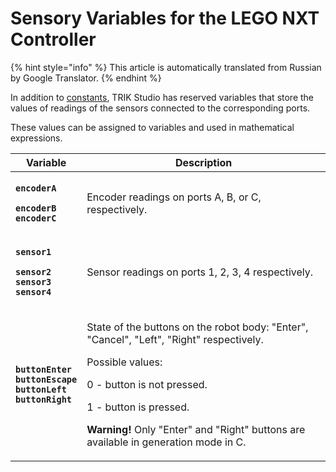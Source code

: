 # Sensory Variables for the LEGO NXT Controller

{% hint style="info" %}
This article is automatically translated from Russian by Google Translator.
{% endhint %}

In addition to [constants](../studio/programming-visual/expression-syntax/const.md), TRIK Studio has reserved variables that store the values of readings of the sensors connected to the corresponding ports.

These values can be assigned to variables and used in mathematical expressions.

| Variable                                                                                                                                                                                | Description                                                                                                                                                                                                                                                                                                |
| --------------------------------------------------------------------------------------------------------------------------------------------------------------------------------------- | ---------------------------------------------------------------------------------------------------------------------------------------------------------------------------------------------------------------------------------------------------------------------------------------------------------- |
| <p><strong><code>encoderA</code></strong></p><p><strong><code>encoderB</code></strong><br><strong><code>encoderC</code></strong></p>                                                    | Encoder readings on ports A, B, or C, respectively.                                                                                                                                                                                                                                                        |
| <p><strong><code>sensor1</code></strong></p><p><strong><code>sensor2</code></strong><br><strong><code>sensor3</code></strong><br><strong><code>sensor4</code></strong></p>              | Sensor readings on ports 1, 2, 3, 4 respectively.                                                                                                                                                                                                                                                          |
| <p><strong><code>buttonEnter</code></strong><br><strong><code>buttonEscape</code></strong><br><strong><code>buttonLeft</code></strong><br><strong><code>buttonRight</code></strong></p> | <p>State of the buttons on the robot body: "Enter", "Cancel", "Left", "Right" respectively.</p><p></p><p>Possible values:</p><p>0 - button is not pressed.</p><p>1 - button is pressed.</p><p></p><p><strong>Warning!</strong> Only "Enter" and "Right" buttons are available in generation mode in C.</p> |
